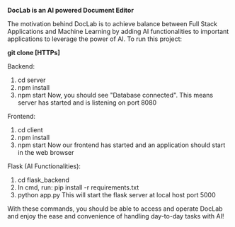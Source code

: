 **DocLab is an AI powered Document Editor**

The motivation behind DocLab is to achieve balance between Full Stack Applications and Machine Learning by adding AI functionalities to important applications to leverage the power of AI.
To run this project:

**git clone [HTTPs]**

Backend:
1. cd server
2. npm install
3. npm start
Now, you should see "Database connected". This means server has started and is listening on port 8080

Frontend:
1. cd client
2. npm install
3. npm start
Now our frontend has started and an application should start in the web browser

Flask (AI Functionalities):
1. cd flask_backend
2. In cmd, run: pip install -r requirements.txt
3. python app.py
This will start the flask server at local host port 5000

With these commands, you should be able to access and operate DocLab and enjoy the ease and convenience of handling day-to-day tasks with AI!


